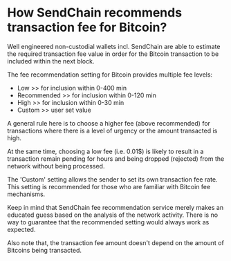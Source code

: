 # How SendChain recommends transaction fee for Bitcoin?

Well engineered non-custodial wallets incl. SendChain are able to estimate the required transaction fee value in order for the Bitcoin transaction to be included within the next block.

The fee recommendation setting for Bitcoin provides multiple fee levels:

- Low >> for inclusion within 0-400 min
- Recommended >> for inclusion within 0-120 min
- High >> for inclusion within 0-30 min
- Custom >> user set value

A general rule here is to choose a higher fee (above recommended) for transactions where there is a level of urgency or the amount transacted is high.

At the same time, choosing a low fee (i.e. 0.01$) is likely to result in a transaction remain pending for hours and being dropped (rejected) from the network without being processed.

The 'Custom' setting allows the sender to set its own transaction fee rate. This setting is recommended for those who are familiar with Bitcoin fee mechanisms.

Keep in mind that SendChain fee recommendation service merely makes an educated guess based on the analysis of the network activity. There is no way to guarantee that the recommended setting would always work as expected.

Also note that, the transaction fee amount doesn't depend on the amount of Bitcoins being transacted.